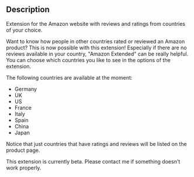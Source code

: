## Description

Extension for the Amazon website with reviews and ratings from countries of your choice.

Want to know how people in other countries rated or reviewed an Amazon product? This is now possible with this extension!
Especially if there are no reviews available in your country, "Amazon Extended" can be really helpful.
You can choose which countries you like to see in the options of the extension. 

The following countries are available at the moment:

- Germany
- UK
- US
- France
- Italy
- Spain
- China
- Japan

Notice that just countries that have ratings and reviews will be listed on the product page.

This extension is currently beta.
Please contact me if something doesn't work properly.
